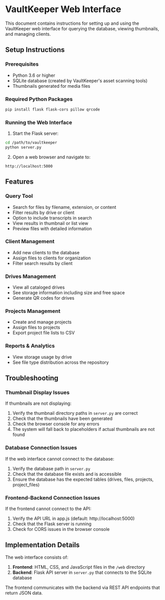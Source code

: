 # VaultKeeper Web Interface

This document contains instructions for setting up and using the VaultKeeper web interface for querying the database, viewing thumbnails, and managing clients.

## Setup Instructions

### Prerequisites

- Python 3.6 or higher
- SQLite database (created by VaultKeeper's asset scanning tools)
- Thumbnails generated for media files

### Required Python Packages

```bash
pip install flask flask-cors pillow qrcode
```

### Running the Web Interface

1. Start the Flask server:

```bash
cd /path/to/vaultkeeper
python server.py
```

2. Open a web browser and navigate to:

```
http://localhost:5000
```

## Features

### Query Tool

- Search for files by filename, extension, or content
- Filter results by drive or client
- Option to include transcripts in search
- View results in thumbnail or list view
- Preview files with detailed information

### Client Management

- Add new clients to the database
- Assign files to clients for organization
- Filter search results by client

### Drives Management

- View all cataloged drives
- See storage information including size and free space
- Generate QR codes for drives

### Projects Management

- Create and manage projects
- Assign files to projects
- Export project file lists to CSV

### Reports & Analytics

- View storage usage by drive
- See file type distribution across the repository

## Troubleshooting

### Thumbnail Display Issues

If thumbnails are not displaying:

1. Verify the thumbnail directory paths in `server.py` are correct
2. Check that the thumbnails have been generated
3. Check the browser console for any errors
4. The system will fall back to placeholders if actual thumbnails are not found

### Database Connection Issues

If the web interface cannot connect to the database:

1. Verify the database path in `server.py`
2. Check that the database file exists and is accessible
3. Ensure the database has the expected tables (drives, files, projects, project_files)

### Frontend-Backend Connection Issues

If the frontend cannot connect to the API:

1. Verify the API URL in app.js (default: http://localhost:5000)
2. Check that the Flask server is running
3. Check for CORS issues in the browser console

## Implementation Details

The web interface consists of:

1. **Frontend**: HTML, CSS, and JavaScript files in the `/web` directory
2. **Backend**: Flask API server in `server.py` that connects to the SQLite database

The frontend communicates with the backend via REST API endpoints that return JSON data.